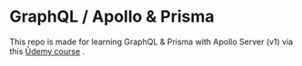 # GraphQL / Apollo & Prisma 
This repo is made for learning GraphQL & Prisma with Apollo Server (v1)
via this [Ûdemy course](https://www.udemy.com/course/graphql-bootcamp/)  . 
